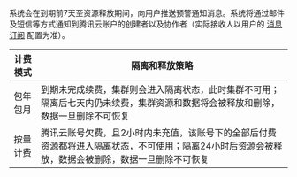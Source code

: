 系统会在到期前7天至资源释放期间，向用户推送预警通知消息。系统将通过邮件及短信等方式通知到腾讯云账户的创建者以及协作者（实际接收人以用户的 [消息订阅](https://console.cloud.tencent.com/message/user) 配置为准）。


| **计费模式** | **隔离和释放策略**                                           |
| ------------ | ------------------------------------------------------------ |
| 包年包月     | 到期未完成续费，集群则会进入隔离状态，此时集群不可用；隔离后七天内仍未续费，集群资源和数据将会被释放和删除，数据一旦删除不可恢复 |
| 按量计费     | 腾讯云账号欠费，且2小时内未充值，该账号下的全部后付费资源都将进入隔离状态，不可使用；隔离24小时后资源会被释放，数据会被删除，数据一旦删除不可恢复 |
